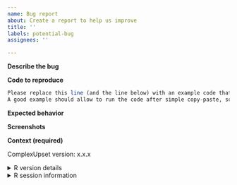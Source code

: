 ```yaml
---
name: Bug report
about: Create a report to help us improve
title: ''
labels: potential-bug
assignees: ''

---
```


**Describe the bug**
<!-- A clear and concise description of what the bug is. -->

**Code to reproduce**

```R
Please replace this line (and the line below) with an example code that behaves differently than expected (or your best attempt at making the package do what you want).
A good example should allow to run the code after simple copy-paste, so please provide a minimal dataset as a data frame loaded from a multi-line string, or use the movies example
```

**Expected behavior**
<!-- Replace this line with clear and concise description of what you expected to happen -->

**Screenshots**
<!-- If possible, add screenshots or sketches to help explain your problem. -->

**Context (required)**

<!-- Use packageVersion('ComplexUpset') to check the version you have installed and replace x.x.x below: -->

ComplexUpset version: x.x.x

<details>
<summary>R version details</summary>

```R
<!-- Please replace this line by output of R.Version() -->
```

</details>


<details>
<summary>R session information</summary>

```R
<!-- Please replace this line by output of sessionInfo() -->
```

</details>

